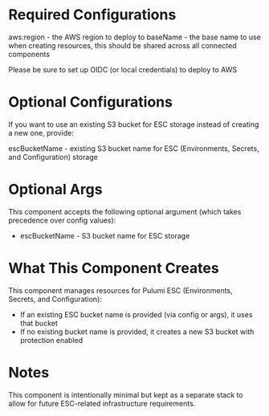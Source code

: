 # Required Configurations

aws:region - the AWS region to deploy to
baseName - the base name to use when creating resources, this should be shared across all connected components

Please be sure to set up OIDC (or local credentials) to deploy to AWS

# Optional Configurations

If you want to use an existing S3 bucket for ESC storage instead of creating a new one, provide:

escBucketName - existing S3 bucket name for ESC (Environments, Secrets, and Configuration) storage

# Optional Args

This component accepts the following optional argument (which takes precedence over config values):
- escBucketName - S3 bucket name for ESC storage

# What This Component Creates

This component manages resources for Pulumi ESC (Environments, Secrets, and Configuration):
- If an existing ESC bucket name is provided (via config or args), it uses that bucket
- If no existing bucket name is provided, it creates a new S3 bucket with protection enabled

# Notes

This component is intentionally minimal but kept as a separate stack to allow for future ESC-related infrastructure requirements.